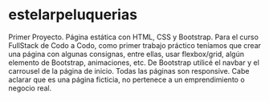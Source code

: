 # estelarpeluquerias
Primer Proyecto. Página estática con HTML, CSS y Bootstrap.
Para el curso FullStack de Codo a Codo, como primer trabajo práctico teníamos que crear una página con algunas consignas, entre ellas, usar flexbox/grid, algún elemento de Bootstrap, animaciones, etc.
De Bootstrap utilicé el navbar y el carrousel de la página de inicio.
Todas las páginas son responsive.
Cabe aclarar que es una página ficticia, no pertenece a un emprendimiento o negocio real.
